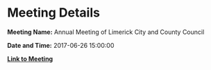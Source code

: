 # Meeting Details

**Meeting Name:** Annual Meeting of Limerick City and County Council

**Date and Time:** 2017-06-26 15:00:00

**[Link to Meeting](https://www.limerick.ie/council/whats-on/annual-meeting-limerick-city-and-county-council)**
